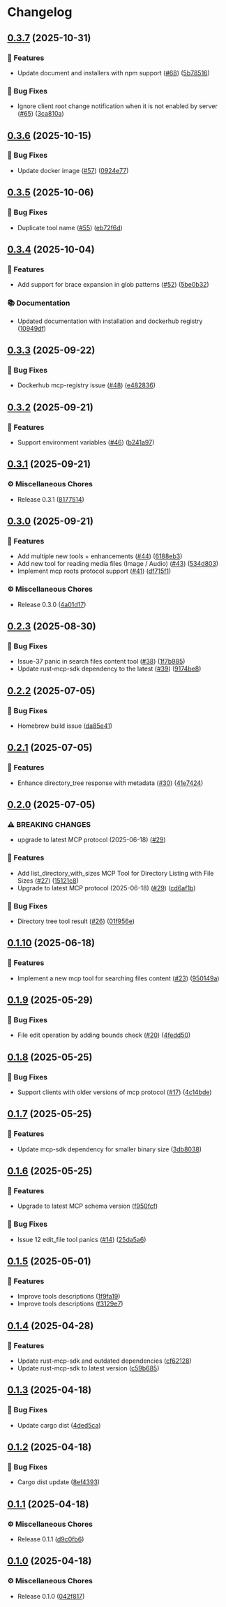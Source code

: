 # Changelog

## [0.3.7](https://github.com/rust-mcp-stack/rust-mcp-filesystem/compare/v0.3.6...v0.3.7) (2025-10-31)


### 🚀 Features

* Update document and installers with npm support ([#68](https://github.com/rust-mcp-stack/rust-mcp-filesystem/issues/68)) ([5b78516](https://github.com/rust-mcp-stack/rust-mcp-filesystem/commit/5b785169e5522cf28097f4b9781462ddfb73aeb2))


### 🐛 Bug Fixes

* Ignore client root change notification when it is not enabled by server ([#65](https://github.com/rust-mcp-stack/rust-mcp-filesystem/issues/65)) ([3ca810a](https://github.com/rust-mcp-stack/rust-mcp-filesystem/commit/3ca810ade142d91d14d1d138e9cc8f5680b35ec5))

## [0.3.6](https://github.com/rust-mcp-stack/rust-mcp-filesystem/compare/v0.3.5...v0.3.6) (2025-10-15)


### 🐛 Bug Fixes

* Update docker image ([#57](https://github.com/rust-mcp-stack/rust-mcp-filesystem/issues/57)) ([0924e77](https://github.com/rust-mcp-stack/rust-mcp-filesystem/commit/0924e77d14b0e233fbc862a0dda4066dd9c724ec))

## [0.3.5](https://github.com/rust-mcp-stack/rust-mcp-filesystem/compare/v0.3.4...v0.3.5) (2025-10-06)


### 🐛 Bug Fixes

* Duplicate tool name ([#55](https://github.com/rust-mcp-stack/rust-mcp-filesystem/issues/55)) ([eb72f6d](https://github.com/rust-mcp-stack/rust-mcp-filesystem/commit/eb72f6d6d7ba8074c78190cc317a93af90609975))

## [0.3.4](https://github.com/rust-mcp-stack/rust-mcp-filesystem/compare/v0.3.3...v0.3.4) (2025-10-04)


### 🚀 Features

* Add support for brace expansion in glob patterns ([#52](https://github.com/rust-mcp-stack/rust-mcp-filesystem/issues/52)) ([5be0b32](https://github.com/rust-mcp-stack/rust-mcp-filesystem/commit/5be0b32f0cd878db600a0740cd960b089742a907))


### 📚 Documentation

* Updated documentation with installation and dockerhub registry ([10949df](https://github.com/rust-mcp-stack/rust-mcp-filesystem/commit/10949df1f0019a52795bd0b19a70cc1ea39cffb3))

## [0.3.3](https://github.com/rust-mcp-stack/rust-mcp-filesystem/compare/v0.3.2...v0.3.3) (2025-09-22)


### 🐛 Bug Fixes

* Dockerhub mcp-registry issue ([#48](https://github.com/rust-mcp-stack/rust-mcp-filesystem/issues/48)) ([e482836](https://github.com/rust-mcp-stack/rust-mcp-filesystem/commit/e482836b57b1786815bd87d2f50a7cd0488fbbf9))

## [0.3.2](https://github.com/rust-mcp-stack/rust-mcp-filesystem/compare/v0.3.1...v0.3.2) (2025-09-21)


### 🚀 Features

* Support environment variables ([#46](https://github.com/rust-mcp-stack/rust-mcp-filesystem/issues/46)) ([b241a97](https://github.com/rust-mcp-stack/rust-mcp-filesystem/commit/b241a976519b488323ef68f927a21b6e24be3126))

## [0.3.1](https://github.com/rust-mcp-stack/rust-mcp-filesystem/compare/v0.3.0...v0.3.1) (2025-09-21)


### ⚙️ Miscellaneous Chores

* Release 0.3.1 ([8177514](https://github.com/rust-mcp-stack/rust-mcp-filesystem/commit/81775149765025a5a420762ebd8c3a09921601b3))

## [0.3.0](https://github.com/rust-mcp-stack/rust-mcp-filesystem/compare/v0.2.3...v0.3.0) (2025-09-21)


### 🚀 Features

* Add multiple new tools + enhancements ([#44](https://github.com/rust-mcp-stack/rust-mcp-filesystem/issues/44)) ([6188eb3](https://github.com/rust-mcp-stack/rust-mcp-filesystem/commit/6188eb3b54e58fad8bf22488b306bf3523f60cda))
* Add new tool for reading media files (Image / Audio) ([#43](https://github.com/rust-mcp-stack/rust-mcp-filesystem/issues/43)) ([534d803](https://github.com/rust-mcp-stack/rust-mcp-filesystem/commit/534d8036cdd2e9b7e6d6635bce136949acc32518))
* Implement mcp roots protocol support ([#41](https://github.com/rust-mcp-stack/rust-mcp-filesystem/issues/41)) ([df715f1](https://github.com/rust-mcp-stack/rust-mcp-filesystem/commit/df715f13bddb1c980513ef87ec3911c8cade1bce))


### ⚙️ Miscellaneous Chores

* Release 0.3.0 ([4a01d17](https://github.com/rust-mcp-stack/rust-mcp-filesystem/commit/4a01d1725319ced7324e24e71922a2f9a59ebb9e))

## [0.2.3](https://github.com/rust-mcp-stack/rust-mcp-filesystem/compare/v0.2.2...v0.2.3) (2025-08-30)


### 🐛 Bug Fixes

* Issue-37 panic in search files content tool ([#38](https://github.com/rust-mcp-stack/rust-mcp-filesystem/issues/38)) ([1f7b985](https://github.com/rust-mcp-stack/rust-mcp-filesystem/commit/1f7b985ffc5bf6b6c00225c6755f1ae068fad1d5))
* Update rust-mcp-sdk dependency to the latest ([#39](https://github.com/rust-mcp-stack/rust-mcp-filesystem/issues/39)) ([9174be8](https://github.com/rust-mcp-stack/rust-mcp-filesystem/commit/9174be8c9286eb5245a4e0537e803dfff51a4cee))

## [0.2.2](https://github.com/rust-mcp-stack/rust-mcp-filesystem/compare/v0.2.1...v0.2.2) (2025-07-05)


### 🐛 Bug Fixes

* Homebrew build issue ([da85e41](https://github.com/rust-mcp-stack/rust-mcp-filesystem/commit/da85e4122ca67219d80d5b2946004bbc7986cef9))

## [0.2.1](https://github.com/rust-mcp-stack/rust-mcp-filesystem/compare/v0.2.0...v0.2.1) (2025-07-05)


### 🚀 Features

* Enhance directory_tree response with metadata ([#30](https://github.com/rust-mcp-stack/rust-mcp-filesystem/issues/30)) ([41e7424](https://github.com/rust-mcp-stack/rust-mcp-filesystem/commit/41e742401fdf0d09f74084d3ead6082bd7e51384))

## [0.2.0](https://github.com/rust-mcp-stack/rust-mcp-filesystem/compare/v0.1.10...v0.2.0) (2025-07-05)


### ⚠ BREAKING CHANGES

* upgrade to latest MCP protocol (2025-06-18) ([#29](https://github.com/rust-mcp-stack/rust-mcp-filesystem/issues/29))

### 🚀 Features

* Add list_directory_with_sizes MCP Tool for Directory Listing with File Sizes ([#27](https://github.com/rust-mcp-stack/rust-mcp-filesystem/issues/27)) ([15121c8](https://github.com/rust-mcp-stack/rust-mcp-filesystem/commit/15121c8d1605366ea5185f6a9e2ffd7036693d13))
* Upgrade to latest MCP protocol (2025-06-18) ([#29](https://github.com/rust-mcp-stack/rust-mcp-filesystem/issues/29)) ([cd6af1b](https://github.com/rust-mcp-stack/rust-mcp-filesystem/commit/cd6af1bfc14dab4b2ba68b014be860c8e9668667))


### 🐛 Bug Fixes

* Directory tree tool result ([#26](https://github.com/rust-mcp-stack/rust-mcp-filesystem/issues/26)) ([01f956e](https://github.com/rust-mcp-stack/rust-mcp-filesystem/commit/01f956efdde5fdd0e5fd14f30e4ebdac53d728f7))

## [0.1.10](https://github.com/rust-mcp-stack/rust-mcp-filesystem/compare/v0.1.9...v0.1.10) (2025-06-18)


### 🚀 Features

* Implement a new mcp tool for searching files content ([#23](https://github.com/rust-mcp-stack/rust-mcp-filesystem/issues/23)) ([950149a](https://github.com/rust-mcp-stack/rust-mcp-filesystem/commit/950149aa30542c8ffcba040de614861eda4b68da))

## [0.1.9](https://github.com/rust-mcp-stack/rust-mcp-filesystem/compare/v0.1.8...v0.1.9) (2025-05-29)


### 🐛 Bug Fixes

* File edit operation by adding bounds check ([#20](https://github.com/rust-mcp-stack/rust-mcp-filesystem/issues/20)) ([4fedd50](https://github.com/rust-mcp-stack/rust-mcp-filesystem/commit/4fedd5090e3204aee8f9dff9442953b8d2993616))

## [0.1.8](https://github.com/rust-mcp-stack/rust-mcp-filesystem/compare/v0.1.7...v0.1.8) (2025-05-25)


### 🐛 Bug Fixes

* Support clients with older versions of mcp protocol ([#17](https://github.com/rust-mcp-stack/rust-mcp-filesystem/issues/17)) ([4c14bde](https://github.com/rust-mcp-stack/rust-mcp-filesystem/commit/4c14bde9f9233535cdf0cb17127ed15a24d2650a))

## [0.1.7](https://github.com/rust-mcp-stack/rust-mcp-filesystem/compare/v0.1.6...v0.1.7) (2025-05-25)


### 🚀 Features

* Update mcp-sdk dependency for smaller binary size ([3db8038](https://github.com/rust-mcp-stack/rust-mcp-filesystem/commit/3db80384a9d7c975229cceb5a78e0c0e2cb6f2ef))

## [0.1.6](https://github.com/rust-mcp-stack/rust-mcp-filesystem/compare/v0.1.5...v0.1.6) (2025-05-25)


### 🚀 Features

* Upgrade to latest MCP schema version ([f950fcf](https://github.com/rust-mcp-stack/rust-mcp-filesystem/commit/f950fcf086da51115426796e474ba1d6180e3b01))


### 🐛 Bug Fixes

* Issue 12 edit_file tool panics ([#14](https://github.com/rust-mcp-stack/rust-mcp-filesystem/issues/14)) ([25da5a6](https://github.com/rust-mcp-stack/rust-mcp-filesystem/commit/25da5a674a0455d9e752da65b5fcb94053aa40b1))

## [0.1.5](https://github.com/rust-mcp-stack/rust-mcp-filesystem/compare/v0.1.4...v0.1.5) (2025-05-01)


### 🚀 Features

* Improve tools descriptions ([1f9fa19](https://github.com/rust-mcp-stack/rust-mcp-filesystem/commit/1f9fa193bc09e45179fa1c42e00b1e67c979e134))
* Improve tools descriptions ([f3129e7](https://github.com/rust-mcp-stack/rust-mcp-filesystem/commit/f3129e7188986899f099e9bf211fb1b960081645))

## [0.1.4](https://github.com/rust-mcp-stack/rust-mcp-filesystem/compare/v0.1.3...v0.1.4) (2025-04-28)


### 🚀 Features

* Update rust-mcp-sdk and outdated dependencies ([cf62128](https://github.com/rust-mcp-stack/rust-mcp-filesystem/commit/cf62128d2845566fc900aaee62f5932f6bda0e72))
* Update rust-mcp-sdk to latest version ([c59b685](https://github.com/rust-mcp-stack/rust-mcp-filesystem/commit/c59b6854f5df6fd2d98232eff72e9a635cb08bd5))

## [0.1.3](https://github.com/rust-mcp-stack/rust-mcp-filesystem/compare/v0.1.2...v0.1.3) (2025-04-18)


### 🐛 Bug Fixes

* Update cargo dist ([4ded5ca](https://github.com/rust-mcp-stack/rust-mcp-filesystem/commit/4ded5cae9fc292dfea821f82aeaea5eea2c069ca))

## [0.1.2](https://github.com/rust-mcp-stack/rust-mcp-filesystem/compare/v0.1.1...v0.1.2) (2025-04-18)


### 🐛 Bug Fixes

* Cargo dist update ([8ef4393](https://github.com/rust-mcp-stack/rust-mcp-filesystem/commit/8ef43935a5fb92df33da36e12812de004e337a57))

## [0.1.1](https://github.com/rust-mcp-stack/rust-mcp-filesystem/compare/v0.1.0...v0.1.1) (2025-04-18)


### ⚙️ Miscellaneous Chores

* Release 0.1.1 ([d9c0fb6](https://github.com/rust-mcp-stack/rust-mcp-filesystem/commit/d9c0fb608bf8fe799ca0b6b853c8299226362531))

## [0.1.0](https://github.com/rust-mcp-stack/rust-mcp-filesystem/compare/v0.1.0...v0.1.0) (2025-04-18)


### ⚙️ Miscellaneous Chores

* Release 0.1.0 ([042f817](https://github.com/rust-mcp-stack/rust-mcp-filesystem/commit/042f817ab05129706e532991ef14fc7a4d23bda6))
